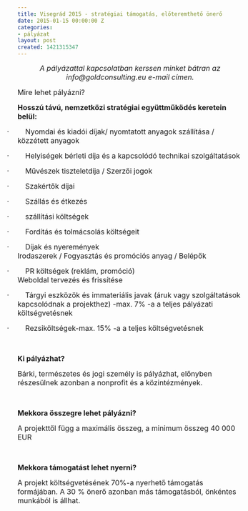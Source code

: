 ```yaml
---
title: Visegrád 2015 - stratégiai támogatás, előteremthető önerő
date: 2015-01-15 00:00:00 Z
categories:
- pályázat
layout: post
created: 1421315347
---
```


<p class="MsoNormal" style="text-align: center;"><span style="font-size: medium;"><em>A pályázattal kapcsolatban kerssen minket bátran az info@goldconsulting.eu e-mail címen.</em></span></p><p class="MsoNormal"><span style="font-size: medium;">Mire lehet pályázni?</span></p><p class="MsoNormal"><span style="font-size: medium;"><strong style="mso-bidi-font-weight: normal;"><span>Hosszú távú, nemzetközi stratégiai együttműködés keretein belül:</span></strong></span></p><p class="MsoListParagraphCxSpFirst" style="text-indent: -18.0pt; mso-list: l0 level1 lfo1;"><span style="font-size: medium;"><span class="hps"><span style="font-family: Symbol;">·<span style="font-family: 'Times New Roman'; font-style: normal; font-weight: normal; line-height: normal; font-size-adjust: none; font-stretch: normal; font-feature-settings: normal; font-language-override: normal; font-kerning: auto; font-synthesis: weight style; font-variant: normal;">&nbsp;&nbsp;&nbsp;&nbsp;&nbsp;&nbsp;&nbsp;&nbsp; </span></span></span><span class="hps"><span>Nyomdai és kiadói</span></span><span> díjak</span><span class="hps"><span>/ nyomtatott anyagok szállítása</span></span><span> </span><span class="hps"><span>/</span></span><span> </span><span class="hps"><span>közzétett</span></span><span> </span><span class="hps"><span>anyagok</span></span></span></p><p class="MsoListParagraphCxSpMiddle" style="text-indent: -18.0pt; mso-list: l0 level1 lfo1;"><span style="font-size: medium;"><span class="hps"><span style="font-family: Symbol;">·<span style="font-family: 'Times New Roman'; font-style: normal; font-weight: normal; line-height: normal; font-size-adjust: none; font-stretch: normal; font-feature-settings: normal; font-language-override: normal; font-kerning: auto; font-synthesis: weight style; font-variant: normal;">&nbsp;&nbsp;&nbsp;&nbsp;&nbsp;&nbsp;&nbsp;&nbsp; </span></span></span><span class="hps"><span>Helyiségek bérleti díja</span></span><span> </span><span class="hps"><span>és a</span></span><span> </span><span class="hps"><span>kapcsolódó technikai</span></span><span> </span><span class="hps"><span>szolgáltatások</span></span></span></p><p class="MsoListParagraphCxSpMiddle" style="text-indent: -18.0pt; mso-list: l0 level1 lfo1;"><span style="font-size: medium;"><span class="hps"><span style="font-family: Symbol;">·<span style="font-family: 'Times New Roman'; font-style: normal; font-weight: normal; line-height: normal; font-size-adjust: none; font-stretch: normal; font-feature-settings: normal; font-language-override: normal; font-kerning: auto; font-synthesis: weight style; font-variant: normal;">&nbsp;&nbsp;&nbsp;&nbsp;&nbsp;&nbsp;&nbsp;&nbsp; </span></span></span><span class="hps"><span>Művészek tiszteletdíja</span></span><span> </span><span class="hps"><span>/</span></span><span> </span><span class="hps"><span>Szerzői jogok</span></span></span></p><p class="MsoListParagraphCxSpMiddle" style="text-indent: -18.0pt; mso-list: l0 level1 lfo1;"><span style="font-size: medium;"><span class="hps"><span style="font-family: Symbol;">·<span style="font-family: 'Times New Roman'; font-style: normal; font-weight: normal; line-height: normal; font-size-adjust: none; font-stretch: normal; font-feature-settings: normal; font-language-override: normal; font-kerning: auto; font-synthesis: weight style; font-variant: normal;">&nbsp;&nbsp;&nbsp;&nbsp;&nbsp;&nbsp;&nbsp;&nbsp; </span></span></span><span class="hps"><span>Szakértők díjai</span></span></span></p><p class="MsoListParagraphCxSpMiddle" style="text-indent: -18.0pt; mso-list: l0 level1 lfo1;"><span style="font-size: medium;"><span class="hps"><span style="font-family: Symbol;">·<span style="font-family: 'Times New Roman'; font-style: normal; font-weight: normal; line-height: normal; font-size-adjust: none; font-stretch: normal; font-feature-settings: normal; font-language-override: normal; font-kerning: auto; font-synthesis: weight style; font-variant: normal;">&nbsp;&nbsp;&nbsp;&nbsp;&nbsp;&nbsp;&nbsp;&nbsp; </span></span></span><span class="hps"><span>Szállás</span></span><span> </span><span class="hps"><span>és étkezés</span></span></span></p><p class="MsoListParagraphCxSpMiddle" style="text-indent: -18.0pt; mso-list: l0 level1 lfo1;"><span style="font-size: medium;"><span class="hps"><span style="font-family: Symbol;">·<span style="font-family: 'Times New Roman'; font-style: normal; font-weight: normal; line-height: normal; font-size-adjust: none; font-stretch: normal; font-feature-settings: normal; font-language-override: normal; font-kerning: auto; font-synthesis: weight style; font-variant: normal;">&nbsp;&nbsp;&nbsp;&nbsp;&nbsp;&nbsp;&nbsp;&nbsp; </span></span></span><span class="hps"><span>szállítási költségek</span></span></span></p><p class="MsoListParagraphCxSpMiddle" style="text-indent: -18.0pt; mso-list: l0 level1 lfo1;"><span style="font-size: medium;"><span class="hps"><span style="font-family: Symbol;">·<span style="font-family: 'Times New Roman'; font-style: normal; font-weight: normal; line-height: normal; font-size-adjust: none; font-stretch: normal; font-feature-settings: normal; font-language-override: normal; font-kerning: auto; font-synthesis: weight style; font-variant: normal;">&nbsp;&nbsp;&nbsp;&nbsp;&nbsp;&nbsp;&nbsp;&nbsp; </span></span></span><span class="hps"><span>Fordítás és tolmácsolás</span></span><span> </span><span class="hps"><span>költségeit</span></span></span></p><p class="MsoListParagraphCxSpMiddle" style="text-indent: -18.0pt; mso-list: l0 level1 lfo1;"><span style="font-size: medium;"><span class="hps"><span style="font-family: Symbol;">·<span style="font-family: 'Times New Roman'; font-style: normal; font-weight: normal; line-height: normal; font-size-adjust: none; font-stretch: normal; font-feature-settings: normal; font-language-override: normal; font-kerning: auto; font-synthesis: weight style; font-variant: normal;">&nbsp;&nbsp;&nbsp;&nbsp;&nbsp;&nbsp;&nbsp;&nbsp; </span></span></span><span class="hps"><span>Díjak</span></span><span> </span><span class="hps"><span>és nyeremények</span></span><span><br> </span><span class="hps"><span>Irodaszerek</span></span><span> </span><span class="hps"><span>/</span></span><span> </span><span class="hps"><span>Fogyasztás és</span></span><span> </span><span class="hps"><span>promóciós anyag</span></span><span> </span><span class="hps"><span>/</span></span><span> </span><span class="hps"><span>Belépők</span></span></span></p><p class="MsoListParagraphCxSpMiddle" style="text-indent: -18.0pt; mso-list: l0 level1 lfo1;"><span style="font-size: medium;"><span class="hps"><span style="font-family: Symbol;">·<span style="font-family: 'Times New Roman'; font-style: normal; font-weight: normal; line-height: normal; font-size-adjust: none; font-stretch: normal; font-feature-settings: normal; font-language-override: normal; font-kerning: auto; font-synthesis: weight style; font-variant: normal;">&nbsp;&nbsp;&nbsp;&nbsp;&nbsp;&nbsp;&nbsp;&nbsp; </span></span></span><span class="hps"><span>PR</span></span><span> </span><span class="hps"><span>költségek</span></span><span> </span><span class="hps"><span>(</span></span><span>reklám, </span><span class="hps"><span>promóció</span></span><span>)<br> </span><span class="hps"><span>Weboldal tervezés</span></span><span> </span><span class="hps"><span>és frissítése</span></span></span></p><p class="MsoListParagraphCxSpMiddle" style="text-indent: -18.0pt; mso-list: l0 level1 lfo1;"><span style="font-size: medium;"><span class="hps"><span style="font-family: Symbol;">·<span style="font-family: 'Times New Roman'; font-style: normal; font-weight: normal; line-height: normal; font-size-adjust: none; font-stretch: normal; font-feature-settings: normal; font-language-override: normal; font-kerning: auto; font-synthesis: weight style; font-variant: normal;">&nbsp;&nbsp;&nbsp;&nbsp;&nbsp;&nbsp;&nbsp;&nbsp; </span></span></span><span class="hps"><span>Tárgyi</span></span><span> </span><span class="hps"><span>eszközök és immateriális javak</span></span><span> </span><span class="hps"><span>(</span></span><span>áruk vagy szolgáltatások </span><span class="hps"><span>kapcsolódnak a projekthez</span></span><span>) </span><span class="hps"><span>-max</span></span><span>. </span><span class="hps"><span>7</span></span><span>% -a </span><span class="hps"><span>a teljes pályázati költségvetésnek</span></span></span></p><p class="MsoListParagraphCxSpLast" style="text-indent: -18.0pt; mso-list: l0 level1 lfo1;"><span style="font-size: medium;"><span class="hps"><span style="font-family: Symbol;">·<span style="font-family: 'Times New Roman'; font-style: normal; font-weight: normal; line-height: normal; font-size-adjust: none; font-stretch: normal; font-feature-settings: normal; font-language-override: normal; font-kerning: auto; font-synthesis: weight style; font-variant: normal;">&nbsp;&nbsp;&nbsp;&nbsp;&nbsp;&nbsp;&nbsp;&nbsp; </span></span></span><span class="hps"><span>Rezsiköltségek</span></span><span class="atn"><span>-</span></span><span>max. </span><span class="hps"><span>15</span></span><span>% -a </span><span class="hps"><span>a teljes költségvetésnek</span></span></span></p><p class="MsoNormal"><span class="hps" style="font-size: medium;"><span>&nbsp;</span></span></p><p class="MsoNormal"><span style="font-size: medium;"><strong><span class="hps"><span>Ki pályázhat?</span></span></strong></span></p><p class="MsoNormal"><span class="hps" style="font-size: medium;"><span>Bárki, természetes és jogi személy is pályázhat, előnyben részesülnek azonban a nonprofit és a közintézmények.</span></span></p><p class="MsoNormal"><span class="hps" style="font-size: medium;"><span>&nbsp;</span></span></p><p class="MsoNormal"><span style="font-size: medium;"><strong><span class="hps"><span>Mekkora összegre lehet pályázni?</span></span></strong></span></p><p class="MsoNormal"><span class="hps" style="font-size: medium;"><span>A projekttől függ a maximális összeg, a minimum összeg 40&nbsp;000 EUR</span></span></p><p class="MsoNormal"><span class="hps" style="font-size: medium;"><span>&nbsp;</span></span></p><p class="MsoNormal"><span style="font-size: medium;"><strong><span class="hps"><span>Mekkora támogatást lehet nyerni?</span></span></strong></span></p><p class="MsoNormal"><span class="hps" style="font-size: medium;"><span>A projekt költségvetésének 70%-a nyerhető támogatás formájában. A 30 % önerő azonban más támogatásból, önkéntes munkából is állhat.</span></span><span></span></p>
